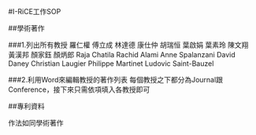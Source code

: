 #I-RiCE工作SOP

##學術著作

###1.列出所有教授
羅仁權
傅立成
林達德
康仕仲
胡瑞恒
葉啟娟
葉素玲
陳文翔
黃漢邦
顏家鈺
顏炳郎
Raja Chatila
Rachid Alami
Anne Spalanzani
David Daney
Christian Laugier
Philippe Martinet
Ludovic Saint-Bauzel

###2.利用Word來編輯教授的著作列表
每個教授之下都分為Journal跟Conference，接下來只需依項填入各教授即可

##專利資料

作法如同學術著作
